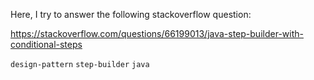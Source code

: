 Here, I try to answer the following stackoverflow question:

https://stackoverflow.com/questions/66199013/java-step-builder-with-conditional-steps

`design-pattern` `step-builder` `java`
